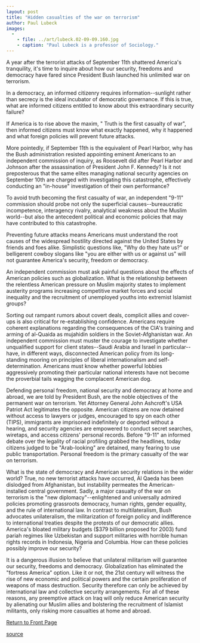 ```yaml
---
layout: post
title: "Hidden casualties of the war on terrorism"
author: Paul Lubeck
images:
  -
    - file: ../art/lubeck.02-09-09.160.jpg
    - caption: "Paul Lubeck is a professor of Sociology."
---
```


A year after the terrorist attacks of September 11th shattered America's tranquility, it's time to inquire about how our security, freedoms and democracy have fared since President Bush launched his unlimited war on terrorism.

In a democracy, an informed citizenry requires information--sunlight rather than secrecy is the ideal incubator of democratic governance. If this is true, what are informed citizens entitled to know about this extraordinary security failure?

If America is to rise above the maxim, " Truth is the first casualty of war", then informed citizens must know what exactly happened, why it happened and what foreign policies will prevent future attacks.

More pointedly, if September 11th is the equivalent of Pearl Harbor, why has the Bush administration resisted appointing eminent Americans to an independent commission of inquiry, as Roosevelt did after Pearl Harbor and Johnson after the assassination of President John F. Kennedy? Is it not preposterous that the same elites managing national security agencies on September 10th are charged with investigating this catastrophe, effectively conducting an "in-house" investigation of their own performance?  

To avoid truth becoming the first casualty of war, an independent "9-11" commission should probe not only the superficial causes--bureaucratic incompetence, interagency rivalry, analytical weakness about the Muslim world--but also the antecedent political and economic policies that may have contributed to this catastrophe.

Preventing future attacks means Americans must understand the root causes of the widespread hostility directed against the United States by friends and foes alike. Simplistic questions like, "Why do they hate us?" or belligerent cowboy slogans like "you are either with us or against us" will not guarantee America's security, freedom or democracy.  

An independent commission must ask painful questions about the effects of American policies such as globalization. What is the relationship between the relentless American pressure on Muslim majority states to implement austerity programs increasing competitive market forces and social inequality and the recruitment of unemployed youths into extremist Islamist groups?

Sorting out rampant rumors about covert deals, complicit allies and cover-ups is also critical for re-establishing confidence. Americans require coherent explanations regarding the consequences of the CIA's training and arming of al-Quaida as mujahidin soldiers in the Soviet-Afghanistan war. An independent commission must muster the courage to investigate whether unqualified support for client states--Saudi Arabia and Israel in particular--have, in different ways, disconnected American policy from its long-standing mooring on principles of liberal internationalism and self-determination. Americans must know whether powerful lobbies aggressively promoting their particular national interests have not become the proverbial tails wagging the complacent American dog.  

Defending personal freedom, national security and democracy at home and abroad, we are told by President Bush, are the noble objectives of the permanent war on terrorism. Yet Attorney General John Ashcroft's USA Patriot Act legitimates the opposite. American citizens are now detained without access to lawyers or judges, encouraged to spy on each other (TIPS), immigrants are imprisoned indefinitely or deported without a hearing, and security agencies are empowered to conduct secret searches, wiretaps, and access citizens' personal records. Before "9-11" an informed debate over the legality of racial profiling grabbed the headlines, today citizens judged to be "Arab-looking" are detained, many fearing to use public transportation. Personal freedom is the primary casualty of the war on terrorism.  

What is the state of democracy and American security relations in the wider world? True, no new terrorist attacks have occurred, Al Qaeda has been dislodged from Afghanistan, but instability permeates the American-installed central government. Sadly, a major casualty of the war on terrorism is the "new diplomacy"--enlightened and universally admired policies promoting grassroots democracy, human rights, gender equality, and the rule of international law. In contrast to multilateralism, Bush advocates unilateralism, the militarization of foreign policy and indifference to international treaties despite the protests of our democratic allies. America's bloated military budgets ($379 billion proposed for 2003) fund pariah regimes like Uzbekistan and support militaries with horrible human rights records in Indonesia, Nigeria and Columbia. How can these policies possibly improve our security?  

It is a dangerous illusion to believe that unilateral militarism will guarantee our security, freedoms and democracy. Globalization has eliminated the "fortress America" option. Like it or not, the 21st century will witness the rise of new economic and political powers and the certain proliferation of weapons of mass destruction. Security therefore can only be achieved by international law and collective security arrangements. For all of these reasons, any preemptive attack on Iraq will only reduce American security by alienating our Muslim allies and bolstering the recruitment of Islamist militants, only risking more casualties at home and abroad.

  

[Return to Front Page][1]

[1]: http://currents.ucsc.edu/

[source](http://www1.ucsc.edu/currents/02-03/09-09/lubeck.html "Permalink to lubeck")
